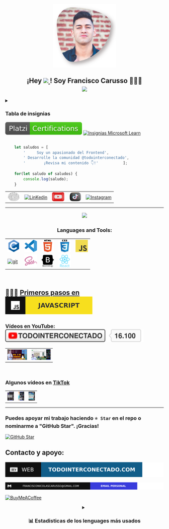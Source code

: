 <p align="center" width="300">
    <a href="https://github.com/Todointerconectado">
        <img align="center" width="200" src="img/perfil.png"/>
    </a>
    <h2 align="center">
        ¡Hey 
        <a href="https://github.com/Todointerconectado">
            <img src="https://media.giphy.com/media/hvRJCLFzcasrR4ia7z/giphy.gif" width="28">
        </a>
        ! Soy Francisco Carusso 👨🏻‍💻
        <br>
        <a align="center" href="https://github.com/Todointerconectado">
            <img align="center" src="https://readme-typing-svg.herokuapp.com?font=Jetbrain+Mono&color=76F78C&lines=A+passionate+frontend+Student;Always+learning+new+things">
        </a>
    </h2>
</p>

<details>
<summary align="left">
    <h3>Tabla de insignias</h3>

[![Insignia Certification](./img/Platzi-Certifications-brightgreen.svg)](https://platzi.com/p/franciscoCarusso/) [![Insignias Microsoft Learn](https://img.shields.io/badge/Insignias-Microsoft_Learn-0b7cbd?style=badge&logo=Microsoft&logoColor=white&labelColor=101010)](#)
</summary>

<table id="tabla_microsoft" align="center">
    <tr>
        <th colspan="1">
            <h4 align="center">
                Rutas
            </h4>
        </th>
        <td align="center" colspan="1">
        <a href="https://learn.microsoft.com/es-es/training/achievements/learn.azure.cna-architect-modern-apps.trophy?username=FranciscoCarusso&sharingId=CBEF06DF72EF9D85" target="_blank" rel="noreferrer"> <img src="https://learn.microsoft.com/en-us/training/achievements/create-cloud-native-apps-with-azure-open-source.svg" alt="Creación de aplicaciones nativas en la nube con Azure y software de código abierto" width="50" height="50"/></a>
        </td>
        <td align="center" colspan="1">
        <a href="https://learn.microsoft.com/es-es/training/achievements/learn.build-community-driven-projects-github.trophy?username=FranciscoCarusso&sharingId=CBEF06DF72EF9D85" target="_blank" rel="noreferrer"> <img src="https://learn.microsoft.com/es-es/training/achievements/github/build-community-driven-projects-github.svg" alt="Compilación de proyectos de software controlados por la comunidad en GitHub" width="50px" height="50px"/></a>
        </td>
        <td align="center" rowspan="1" colspan="3">
        <a href="https://learn.microsoft.com/es-es/training/achievements/az-400-manage-source-control.trophy?username=FranciscoCarusso&sharingId=CBEF06DF72EF9D85" target="_blank" rel="noreferrer"> <img src="https://learn.microsoft.com/en-us/training/achievements/az-400-manage-source-control.svg" alt="Administración del control de código fuente" width="50" height="50"/></a>
        </td>
        <td align="center" colspan="1">
        <a href="https://learn.microsoft.com/es-es/training/achievements/learn.manage-project-lifecycle-github.trophy?username=FranciscoCarusso&sharingId=CBEF06DF72EF9D85" target="_blank" rel="noreferrer"> <img src="https://learn.microsoft.com/en-us/training/achievements/github/manage-project-lifecycle-github.svg" alt="Administración del ciclo de vida de los proyectos en GitHub" width="50" height="50"/></a>
        </td>
    </tr>
    <tr>
        <td  rowspan="9" colspan="1">
            <h4 align="center">
                Módulos
            </h4>
        </td>
    </tr>
    <tr id="1">
        <td align="center">
        <a href="https://learn.microsoft.com/es-es/training/achievements/learn.azure.intro-to-cloud-native-apps.badge?username=FranciscoCarusso&sharingId=CBEF06DF72EF9D85" target="_blank" rel="noreferrer">
            <img src="https://learn.microsoft.com/es-es/training/achievements/intro-to-cloud-native-apps.svg" alt="Introducción a las aplicaciones nativas de nube en Azure" width="50" height="50"/></a>
        </td>
        <td align="center" colspan="1">
        <a href="https://learn.microsoft.com/es-es/training/achievements/learn.github.create-open-source-program-github.badge?username=FranciscoCarusso&sharingId=CBEF06DF72EF9D85" target="_blank" rel="noreferrer"> <img src="https://learn.microsoft.com/es-es/training/achievements/github/create-open-source-program-github.svg" alt="Creación de un programa de código abierto mediante procedimientos recomendados de GitHub" width="50" height="50"/></a>
        </td>
        <td align="center" rowspan="1" colspan="1">
        <a href="https://learn.microsoft.com/es-es/training/achievements/learn.github.github-actions-cd.badge?username=FranciscoCarusso&sharingId=CBEF06DF72EF9D85" target="_blank" rel="noreferrer">
            <img src="https://learn.microsoft.com/es-es/training/achievements/github/github-actions-cd.svg" 
            alt="Creación e implementación de aplicaciones en Azure mediante Acciones de GitHub" width="50" height="50"/></a>
        </td>
        <td align="center" rowspan="1" colspan="1">
        <a href="https://learn.microsoft.com/es-es/training/achievements/learn.github.communicate-using-markdown.badge?username=FranciscoCarusso&sharingId=CBEF06DF72EF9D85" target="_blank" rel="noreferrer">
            <img src="https://learn.microsoft.com/es-es/training/achievements/github/communicate-using-markdown.svg" 
            alt="Comunicación eficaz en GitHub con Markdown" width="50" height="50"/></a>
        </td>
        <td align="center" colspan="2">
        <a href="https://learn.microsoft.com/es-es/training/achievements/learn.github.release-based-workflow-github.badge?username=FranciscoCarusso&sharingId=CBEF06DF72EF9D85" target="_blank" rel="noreferrer">
            <img src="https://learn.microsoft.com/es-es/training/achievements/github/release-based-workflow-github.svg" 
            alt="Administración de la entrega de software mediante un flujo de trabajo basado en versiones en GitHub" width="50" height="50"/></a>
        </td>
    </tr>
    <tr id="2">
        <td align="center" colspan="1">
        <a href="https://learn.microsoft.com/es-es/training/achievements/learn.azure.cna-orchestrate-containers.badge?username=FranciscoCarusso&sharingId=CBEF06DF72EF9D85" target="_blank" rel="noreferrer">
            <img src="https://learn.microsoft.com/es-es/training/achievements/cloud-native-apps-orchestrate-containers.svg" alt="Orquestación de contenedores para aplicaciones nativas de nube con AKS" width="50" height="50"/></a>
        </td>
        <td align="center" colspan="1">
        <a href="https://learn.microsoft.com/es-es/training/achievements/learn.github.contribute-opensource.badge?username=FranciscoCarusso&sharingId=CBEF06DF72EF9D85" target="_blank" rel="noreferrer"> <img src="https://learn.microsoft.com/es-es/training/achievements/github/contribute-to-an-open-source-project-on-github.svg" alt="Contribución a un proyecto de código abierto en GitHub" width="50" height="50"/></a>
        </td>
        <td align="center">
        <a href="https://learn.microsoft.com/es-es/training/achievements/learn.azdo.implement-code-workflow.badge?username=FranciscoCarusso&sharingId=CBEF06DF72EF9D85" target="_blank" rel="noreferrer">
            <img src="https://learn.microsoft.com/es-es/training/achievements/azure-devops/implement-a-code-workflow-in-your-build-pipeline.svg" 
            alt="Implementación de un flujo de trabajo de código en la canalización de compilación mediante Git y GitHub" width="50" height="50"/></a>
        </td>
        <td align="center">
        <a href="https://learn.microsoft.com/es-es/training/achievements/learn.github.automate-github-using-github-script.badge?username=FranciscoCarusso&sharingId=CBEF06DF72EF9D85" target="_blank" rel="noreferrer">
            <img src="https://learn.microsoft.com/es-es/training/achievements/github/automate-github-using-github-script.svg" 
            alt="Automatización de GitHub mediante Script de GitHub" width="50" height="50"/></a>
        </td>
        <td align="center" colspan="2">
        <a href="https://learn.microsoft.com/es-es/training/achievements/learn.github.manage-changes-pull-requests-github.badge?username=FranciscoCarusso&sharingId=CBEF06DF72EF9D85" target="_blank" rel="noreferrer">
            <img src="https://learn.microsoft.com/es-es/training/achievements/github/manage-changes-pull-requests-github.svg" 
            alt="Administración de cambios de repositorio por medio de solicitudes de incorporación de cambios en GitHub" width="50" height="50"/></a>
        </td>
    </tr>
    <tr id="3">
        <td align="center">
        <a href="https://learn.microsoft.com/es-es/training/achievements/learn.azure.cna-build-basic-service.badge?username=FranciscoCarusso&sharingId=CBEF06DF72EF9D85" target="_blank" rel="noreferrer">
            <img src="https://learn.microsoft.com/es-es/training/achievements/cloud-native-build-basic-service.svg" alt="Creación de un servicio básico nativo de nube mediante PostgreSQL y Node.js" width="50" height="50"/></a>
        </td>
        <td align="center" colspan="2">
        <a href="https://learn.microsoft.com/es-es/training/achievements/learn.github.migrate-repository-github.badge?username=FranciscoCarusso&sharingId=CBEF06DF72EF9D85" target="_blank" rel="noreferrer"> <img src="https://learn.microsoft.com/es-es/training/achievements/github/migrate-repository-github.svg" alt="Migración de un repositorio mediante procedimientos recomendados de GitHub" width="50" height="50"/></a>
        </td>
        <td align="center">
        <a href="https://learn.microsoft.com/es-es/training/achievements/learn.github.github-actions-ci.badge?username=FranciscoCarusso&sharingId=CBEF06DF72EF9D85" target="_blank" rel="noreferrer">
            <img src="https://learn.microsoft.com/es-es/training/achievements/github/github-actions-ci.svg" 
            alt="Creación de flujos de trabajo de integración continua (CI) mediante Acciones de GitHub" width="50" height="50"/></a>
        </td>
        <td align="center" colspan="2">
        <a href="https://learn.microsoft.com/es-es/training/achievements/learn.github.merge-conflict-resolution-github.badge?username=FranciscoCarusso&sharingId=CBEF06DF72EF9D85" target="_blank" rel="noreferrer">
            <img src="https://learn.microsoft.com/es-es/training/achievements/github/resolve-merge-conflicts-github.svg" 
            alt="Solución de confirmaciones conflictivas mediante la resolución de conflictos de combinación en GitHub" width="50" height="50"/></a>
        </td>
    </tr>
    <tr id="3.1">
        <td align="center">
        <a href="https://learn.microsoft.com/es-es/training/achievements/learn.github.upload-project-github.badge?username=FranciscoCarusso&sharingId=CBEF06DF72EF9D85" target="_blank" rel="noreferrer">
            <img src="https://learn.microsoft.com/es-es/training/achievements/github/upload-project-github.svg" 
            alt="Carga de un proyecto mediante procedimientos recomendados de GitHub" width="50" height="50"/></a>
        </td>
        <td align="center" colspan="2">
        <a href="https://learn.microsoft.com/es-es/training/achievements/learn.github.manage-innersource-program-github.badge?username=FranciscoCarusso&sharingId=CBEF06DF72EF9D85" target="_blank" rel="noreferrer"> <img src="https://learn.microsoft.com/en-us/training/achievements/github/manage-innersource-program-github.svg" alt="Administración de un programa de InnerSource mediante GitHub" width="50" height="50"/></a>
        </td>
        <td align="center" colspan="3">
        <a href="https://learn.microsoft.com/es-es/training/achievements/learn.github.automate-devops-github-apps.badge?username=FranciscoCarusso&sharingId=CBEF06DF72EF9D85" target="_blank" rel="noreferrer">
            <img src="https://learn.microsoft.com/es-es/training/achievements/github/automate-devops-github-apps.svg" 
            alt="Automatización de procesos de DevOps mediante aplicaciones de GitHub" width="50" height="50"/></a>
        </td>
    </tr>
    <tr id="4">
        <td align="center">
        <a href="https://learn.microsoft.com/es-es/training/achievements/learn.azure.cna-stream-iot-data.badge?username=FranciscoCarusso&sharingId=CBEF06DF72EF9D85" target="_blank" rel="noreferrer">
            <img src="https://learn.microsoft.com/es-es/training/achievements/cna-stream-iot-data.svg" alt="Transmisión de datos de Internet de las cosas (IoT) a una aplicación nativa de nube con IoT Central" width="50" height="50"/></a>
        </td>
        <td align="center" colspan="2">
        <a href="https://learn.microsoft.com/es-es/training/achievements/learn.github.maintain-secure-repository-github.badge?username=FranciscoCarusso&sharingId=CBEF06DF72EF9D85" target="_blank" rel="noreferrer"> <img src="https://learn.microsoft.com/es-es/training/achievements/github/maintain-secure-repository-github.svg" alt="Mantenimiento de un repositorio seguro mediante procedimientos recomendados de GitHub" width="50" height="50"/></a>
        </td>
        <td align="center" colspan="3">
        <a href="https://learn.microsoft.com/es-es/training/achievements/learn.github.search-organize-repository-history-github.badge?username=FranciscoCarusso&sharingId=CBEF06DF72EF9D85" target="_blank" rel="noreferrer">
            <img src="https://learn.microsoft.com/es-es/training/achievements/github/search-organize-repository-history-github.svg" 
            alt="Organización del historial de un repositorio y búsqueda mediante GitHub" width="50" height="50"/></a>
        </td>
    </tr>
    </tr>
    <tr id="5">
        <td align="center">
        <a href="https://learn.microsoft.com/es-es/training/achievements/learn.azure.cna-build-iot-service.badge?username=FranciscoCarusso&sharingId=CBEF06DF72EF9D85" target="_blank" rel="noreferrer">
            <img src="https://learn.microsoft.com/es-es/training/achievements/cna-build-iot-service.svg" alt="Creación de un servicio de IoT para aplicaciones nativas de nube mediante IoT Central" width="50" height="50"/></a>
        </td>
        <td align="center" colspan="2">
        <a href="https://learn.microsoft.com/es-es/training/achievements/learn.github.upload-project-github.badge?username=FranciscoCarusso&sharingId=CBEF06DF72EF9D85" target="_blank" rel="noreferrer"> <img src="https://learn.microsoft.com/es-es/training/achievements/github/upload-project-github.svg" alt="Carga de un proyecto mediante procedimientos recomendados de GitHub" width="50" height="50"/></a>
        </td>
        <td align="center" colspan="1"> _____ </td>
        <td align="center" colspan="1"> _____ </td>
        <td align="center" colspan="1"> _____ </td>
    </tr>
    <tr id="6">
        <td align="center">
        <a href="https://learn.microsoft.com/es-es/training/achievements/learn.azure.cna-deploy-maintain-cloud-native-apps.badge?username=FranciscoCarusso&sharingId=CBEF06DF72EF9D85" target="_blank" rel="noreferrer">
            <img src="https://learn.microsoft.com/es-es/training/achievements/cna-deploy-maintain.svg" alt="Implementación y mantenimiento de aplicaciones nativas de nube con Acciones de GitHub y Azure Pipelines" width="50" height="50"/></a>
        </td>
        <td align="center" colspan="5">
        <a href="https://learn.microsoft.com/es-es/training/achievements/learn.github.introduction-to-github.badge?username=FranciscoCarusso&sharingId=CBEF06DF72EF9D85" target="_blank" rel="noreferrer"> <img src="https://learn.microsoft.com/en-us/training/achievements/github/introduction-to-github.svg" alt="Introducción a GitHub" width="50" height="50"/></a>
        </td>
    </tr>
    <tr id="7">
        <td align="center" colspan="1">
        <a href="https://learn.microsoft.com/es-es/training/achievements/learn.azure.cna-set-up-apps-use-scale.badge?username=FranciscoCarusso&sharingId=CBEF06DF72EF9D85" target="_blank" rel="noreferrer">
            <img src="https://learn.microsoft.com/es-es/training/achievements/cna-set-up-azure-ad-use-scale.svg" alt="Autenticación y autorización de aplicaciones multiinquilino mediante Azure Active Directory (Azure AD)" width="50" height="50"/></a>
        </td>
        <td align="center" colspan="5"> _____ </td>
    </td>
</table>
</details>


```javascript
    let saludos = [
        '     Soy un apasionado del Frontend',
        ' Desarrolle la comunidad @todointerconectado',
        '        ¡Revisa mi contenido 👇!'           ];

    for(let saludo of saludos) {
        console.log(saludo);
    }
```

<table align="center">
  <tr>
    <td>
      <a href="https://todointerconectado.com" target="_blank">
        <img align="center" src="img/TIC.png" alt="https://todointerconectado.com" height="30" width="40" /></a>
    </td>
    <td>
      <a href="https://www.linkedin.com/comm/mynetwork/discovery-see-all?usecase=PEOPLE_FOLLOWS&followMember=franciscocarusso" target="_blank">
        <img align="center" src="https://raw.githubusercontent.com/rahuldkjain/github-profile-readme-generator/master/src/images/icons/Social/linked-in-alt.svg" alt="LinKedin" height="30" width="40" /></a>
    </td>
    <td>
      <a href="https://www.youtube.com/@todointerconectado" target="_blank">
        <img align="center" src="img/youtube.png" alt="YouTube" height="30" width="40" /></a>
    </td>
    <td>
      <a href="https://www.tiktok.com/@todointerconectado" target="_blank">
        <img align="center" src="img/tik_tok.png" alt="TikTok" height="30" width="40" /></a>
    </td>
    <td>
      <a href="https://instagram.com/franciscocarusso" target="_blank">
        <img align="center" src="https://raw.githubusercontent.com/rahuldkjain/github-profile-readme-generator/master/src/images/icons/Social/instagram.svg" alt="Instagram" height="30" width="40" /></a>
    </td>
  </tr>
</table>

<hr>

<p align="center" width="400" height="300">
    <a href="https://github.com/Todointerconectado" target='_black'>
    <img align="center" src="https://media.giphy.com/media/SWoSkN6DxTszqIKEqv/giphy.gif"/></a>
<p>

## <h3 align="center">Languages and Tools: </h3>

<table align="center">
    <tr>
        <td>
        <a href="https://www.cprogramming.com/" target="_blank" rel="noreferrer"> <img src="https://raw.githubusercontent.com/devicons/devicon/master/icons/c/c-original.svg" alt="c" width="40" height="40"/>  </a>
        </td>
        <td>
        <a href="https://code.visualstudio.com/" target="_blank" rel="noreferrer"> <img src="img/vscode-original.svg" alt="VSCode" width="40" height="40"/>  </a>
        </td>
        <td>
        <a href="https://www.w3.org/html/" target="_blank" rel="noreferrer"> <img src="https://raw.githubusercontent.com/devicons/devicon/master/icons/html5/html5-original-wordmark.svg" alt="html5" width="40" height="40"/>  </a>
        </td>
        <td>
        <a href="https://www.w3schools.com/css/" target="_blank" rel="noreferrer"> <img src="https://raw.githubusercontent.com/devicons/devicon/master/icons/css3/css3-original-wordmark.svg" alt="css3" width="40" height="40"/>  </a>
        </td>
        <td>
        <a href="https://developer.mozilla.org/en-US/docs/Web/JavaScript" target="_blank" rel="noreferrer"> <img src="https://raw.githubusercontent.com/devicons/devicon/master/icons/javascript/javascript-original.svg" alt="javascript" width="40" height="40"/>  </a>
        </td>
    </tr>
    <tr>
        <td>
        <a href="https://git-scm.com/" target="_blank" rel="noreferrer"> <img src="https://www.vectorlogo.zone/logos/git-scm/git-scm-icon.svg" alt="git" width="40" height="40"/>  </a>
        </td>
        <td>
        <a href="https://sass-lang.com" target="_blank" rel="noreferrer"> <img src="https://raw.githubusercontent.com/devicons/devicon/master/icons/sass/sass-original.svg" alt="sass" width="40" height="40"/>  </a>
        </td>
        <td>
        <a href="https://getbootstrap.com" target="_blank" rel="noreferrer"> <img src="https://raw.githubusercontent.com/devicons/devicon/master/icons/bootstrap/bootstrap-plain-wordmark.svg" alt="bootstrap" width="40" height="40"/>  </a>
        </td>
        <td>
        <a href="https://reactjs.org/" target="_blank" rel="noreferrer"> <img src="https://raw.githubusercontent.com/devicons/devicon/master/icons/react/react-original-wordmark.svg" alt="react" width="40" height="40"/>  </a>
        </td>
        <td>
        </td>
    </tr>
</table>

<br>

## 👨🏼‍🎓 [Primeros pasos en](https://github.com/Todointerconectado/basicojavascript) <a href="https://github.com/Todointerconectado/basicojavascript" target="_blank"> <img src="img/insigniaJavascript.svg" alt="https://github.com/Todointerconectado/basicojavascript" ></a>

### Vídeos en YouTube: [![Youtube Todointerconectado channel](/img/youtube.svg)](https://www.youtube.com/@todointerconectado)

<table style="width:30%">
    <tr>
        <td align="center">
            <a href='https://www.youtube.com/watch?v=LeaKOlriVCk&t=1055s' target='_blank'>
                <img src='img/youtubeTerminal.png' alt='Instalar WSL2 en Windows 10: CONFIGURAR UBUNTU 22.04'/></a>
            </a>
        </td>
        <td align="center">
            <a href='https://www.youtube.com/watch?v=VGONJt-d2Q4&t=4s' target='_blank'>
                <img src='img/yutubePantalla.jpg' alt='Ampliar la pantalla del escritorio al celular!' /></a>
            </a>
        </td>
    </tr>
</table>

<br>

### Algunos vídeos en [TikTok](https://tiktok.com/@todointerconectado)

<table style="width:20%">
    <tr>
        <td align="center">
            <a href='https://vm.tiktok.com/ZMYfUF9hT/' target='_blank'>
                <img src='img/tiktok/controlarPc.png' alt='CONTROLAR la PC con el Celular!!' />
            </a>
        </td>
        <td align="center">
            <a href='https://vm.tiktok.com/ZMYfU8hLq/' target='_blank'>
                <img src='img/tiktok/Desarrollador.png' alt='Como ACTIVAR la OPCIÓN DESARROLLADOR en el CELULAR' />
            </a>
        </td>
        <td align="center">
            <a href='https://vm.tiktok.com/ZMYfUUmnf/' target='_blank'>
                <img src='img/tiktok/virtualizacion.png' alt='ACTIVAR la VIRTUALIZACIÓN en la BIOS Windows 10/11' />
            </a>
        </td>
    </tr>
</table>

<hr> 

### Puedes apoyar mi trabajo haciendo `⭐ Star` en el repo o nominarme a "GitHub Star". ¡Gracias!

[![GitHub Star](https://img.shields.io/badge/GitHub-Nominar_a_star-yellow?style=for-the-badge&logo=github&logoColor=white&labelColor=101010)](https://stars.github.com/nominate/)

</hr>

## Contacto y apoyo:

[![web](/img/web.svg)](https://todointerconectado.com)
</br>

[![Email](/img/email.svg)](mailto:francisconicolascarusso@gmail.com)
</br>

[![BuyMeACoffee](https://img.shields.io/badge/Buy_Me_A_Coffee-apoya_mi_trabajo-FFDD00?style=for-the-badge&logo=buy-me-a-coffee&logoColor=white&labelColor=101010)](https://www.buymeacoffee.com/francarusso)

<details>
    <summary align="center">
        <h3>📊 Estadisticas de los lenguages más usados</h3>
    </summary>
    <img align="left"  src="https://github-readme-stats.vercel.app/api?username=todointerconectado&show_icons=true&locale=en&layout=compact"
    alt="todointerconectado"  width="400px"/> 
    <img align="right" src="https://github-readme-stats.vercel.app/api/top-langs?username=todointerconectado&show_icons=true&locale=en&layout=compact"
    alt="todointerconectado" height="157px"/>
</details>
